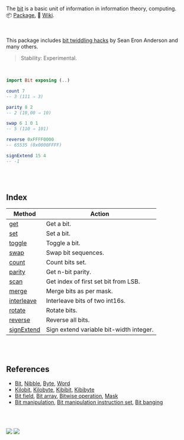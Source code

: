 The [bit] is a basic unit of information in information theory, computing.<br>
:package: [Package](https://package.elm-lang.org/packages/elmw/extra-bit/latest/),
:blue_book: [Wiki](https://github.com/elmw/extra-bit/wiki).

<br>

This package includes [bit twiddling hacks] by Sean Eron Anderson and many others.

> Stability: Experimental.

[bit]: https://en.wikipedia.org/wiki/Bit
[bit twiddling hacks]: https://graphics.stanford.edu/~seander/bithacks.html

<br>

```elm
import Bit exposing (..)

count 7
-- 3 (111 ⇒ 3)

parity 8 2
-- 2 (10,00 ⇒ 10)

swap 6 1 0 1
-- 5 (110 ⇒ 101)

reverse 0xFFFF0000
-- 65535 (0x0000FFFF)

signExtend 15 4
-- -1
```

<br>
<br>


## Index

| Method       | Action                                  |
| ------------ | --------------------------------------- |
| [get]        | Get a bit.                              |
| [set]        | Set a bit.                              |
| [toggle]     | Toggle a bit.                           |
| [swap]       | Swap bit sequences.                     |
| [count]      | Count bits set.                         |
| [parity]     | Get n-bit parity.                       |
| [scan]       | Get index of first set bit from LSB.    |
| [merge]      | Merge bits as per mask.                 |
| [interleave] | Interleave bits of two int16s.          |
| [rotate]     | Rotate bits.                            |
| [reverse]    | Reverse all bits.                       |
| [signExtend] | Sign extend variable bit-width integer. |

[get]: https://github.com/elmw/extra-bit/wiki/get
[set]: https://github.com/elmw/extra-bit/wiki/set
[toggle]: https://github.com/elmw/extra-bit/wiki/toggle
[swap]: https://github.com/elmw/extra-bit/wiki/swap
[count]: https://github.com/elmw/extra-bit/wiki/count
[parity]: https://github.com/elmw/extra-bit/wiki/parity
[scan]: https://github.com/elmw/extra-bit/wiki/scan
[merge]: https://github.com/elmw/extra-bit/wiki/merge
[interleave]: https://github.com/elmw/extra-bit/wiki/interleave
[rotate]: https://github.com/elmw/extra-bit/wiki/rotate
[reverse]: https://github.com/elmw/extra-bit/wiki/reverse
[signExtend]: https://github.com/elmw/extra-bit/wiki/signExtend

<br>
<br>


## References

- [Bit], [Nibble], [Byte], [Word]
- [Kilobit], [Kilobyte], [Kibibit], [Kibibyte]
- [Bit field], [Bit array], [Bitwise operation], [Mask]
- [Bit manipulation], [Bit manipulation instruction set], [Bit banging]

[Bit]: https://en.wikipedia.org/wiki/Bit
[Nibble]: https://en.wikipedia.org/wiki/Nibble
[Byte]: https://en.wikipedia.org/wiki/Byte
[Word]: https://en.wikipedia.org/wiki/Word_(computer_architecture)

[Kilobit]: https://en.wikipedia.org/wiki/Kilobit
[Kilobyte]: https://en.wikipedia.org/wiki/Kilobyte
[Kibibit]: https://en.wikipedia.org/wiki/Kibibit
[Kibibyte]: https://en.wikipedia.org/wiki/Kibibyte

[Bit field]: https://en.wikipedia.org/wiki/Bit_field
[Bit array]: https://en.wikipedia.org/wiki/Bit_array
[Bitwise operation]: https://en.wikipedia.org/wiki/Bitwise_operation
[Mask]: https://en.wikipedia.org/wiki/Mask_(computing)

[Bit manipulation]: https://en.wikipedia.org/wiki/Bit_manipulation
[Bit manipulation instruction set]: https://en.wikipedia.org/wiki/Bit_manipulation_instruction_set
[Bit banging]: https://en.wikipedia.org/wiki/Bit_banging

<br>
<br>

[![](https://img.youtube.com/vi/4_zSIXb7tLQ/maxresdefault.jpg)](https://www.youtube.com/watch?v=4_zSIXb7tLQ)
![](https://ga-beacon.deno.dev/G-RC63DPBH3P:SH3Eq-NoQ9mwgYeHWxu7cw/github.com/nodef/extra-bit.elm)
